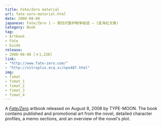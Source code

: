 ```yaml
---
title: Fate/Zero material
url: fate-zero-material.html
date: 2008-08-08
japanese: Fate/Zero 1 — 第四次聖杯戦争秘話 — (星海社文庫)
category: Book
tag:
- Artbook
- Fate
- Guide
release:
- 2008-08-08 [￥1,238]
link:
- "http://www.fate-zero.com/"
- "http://nitroplus.ecq.sc/npo487.html"
img:
- fzmat
- fzmat_1
- fzmat_2
- fzmat_3
- fzmat_4
---
```


A [*Fate/Zero*](fate-zero-1.html) artbook released on August 8, 2008 by TYPE-MOON. The book contains published and promotional art from the novel, detailed character profiles, a memo sections, and an overview of the novel's plot.
